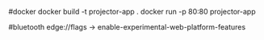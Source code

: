 #docker
docker build -t projector-app .
docker run -p 80:80 projector-app


#bluetooth
edge://flags -> enable-experimental-web-platform-features
